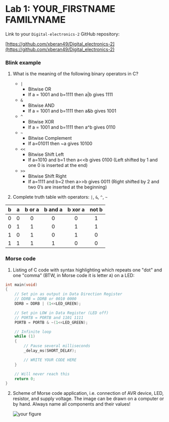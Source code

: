# Lab 1: YOUR_FIRSTNAME FAMILYNAME

Link to your `Digital-electronics-2` GitHub repository:

   [https://github.com/xberan49/Digital_electronics-2](https://github.com/xberan49/Digital_electronics-2)


### Blink example

1. What is the meaning of the following binary operators in C?
   * `|`
      - Bitwise OR
      - If a = 1001 and b=1111 then a|b gives 1111
   * `&`
      - Bitwise AND
      - If a = 1001 and b=1111 then a&b gives 1001
   * `^`
      - Bitwise XOR
      - If a = 1001 and b=1111 then a^b gives 0110
   * `~`
      - Bitwise Complement
      - If a=01011 then ~a gives 10100
   * `<<`
      - Bitwise Shift Left	
      - If a=1010 and b=1 then a<<b gives 0100 (Left shifted by 1 and one 0 is inserted at the end)
   * `>>`
      - Bitwise Shift Right	
      - If a=1111 and b=2 then a>>b gives 0011 (Right shifted by 2 and two 0’s are inserted at the beginning)
      
2. Complete truth table with operators: `|`, `&`, `^`, `~`

| **b** | **a** |**b or a** | **b and a** | **b xor a** | **not b** |
| :-: | :-: | :-: | :-: | :-: | :-: |
| 0 | 0 | 0 | 0 | 0 | 1 |
| 0 | 1 | 1 | 0 | 1 | 1 |
| 1 | 0 | 1 | 0 | 1 | 0 |
| 1 | 1 | 1 | 1 | 0 | 0 |



### Morse code

1. Listing of C code with syntax highlighting which repeats one "dot" and one "comma" (BTW, in Morse code it is letter `A`) on a LED:

```c
int main(void)
{
    // Set pin as output in Data Direction Register
    // DDRB = DDRB or 0010 0000
    DDRB = DDRB | (1<<LED_GREEN);

    // Set pin LOW in Data Register (LED off)
    // PORTB = PORTB and 1101 1111
    PORTB = PORTB & ~(1<<LED_GREEN);

    // Infinite loop
    while (1)
    {
        // Pause several milliseconds
        _delay_ms(SHORT_DELAY);

        // WRITE YOUR CODE HERE
    }

    // Will never reach this
    return 0;
}
```


2. Scheme of Morse code application, i.e. connection of AVR device, LED, resistor, and supply voltage. The image can be drawn on a computer or by hand. Always name all components and their values!

   ![your figure]()
